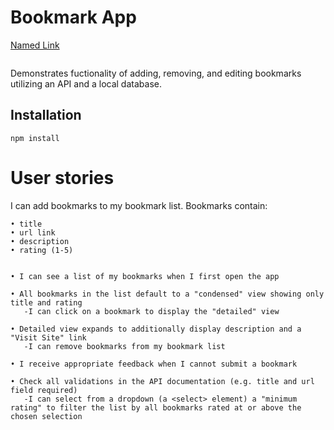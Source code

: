 # Bookmark App
[Named Link](http://www.google.fr/ "Named link title")
```
```
Demonstrates fuctionality of adding, removing, and editing bookmarks utilizing an API and a local database. 
## Installation
```
npm install
```
# User stories

I can add bookmarks to my bookmark list. Bookmarks contain:
```
• title
• url link
• description
• rating (1-5)


• I can see a list of my bookmarks when I first open the app

• All bookmarks in the list default to a "condensed" view showing only title and rating
   -I can click on a bookmark to display the "detailed" view

• Detailed view expands to additionally display description and a "Visit Site" link
   -I can remove bookmarks from my bookmark list

• I receive appropriate feedback when I cannot submit a bookmark

• Check all validations in the API documentation (e.g. title and url field required)
   -I can select from a dropdown (a <select> element) a "minimum rating" to filter the list by all bookmarks rated at or above the chosen selection
```
